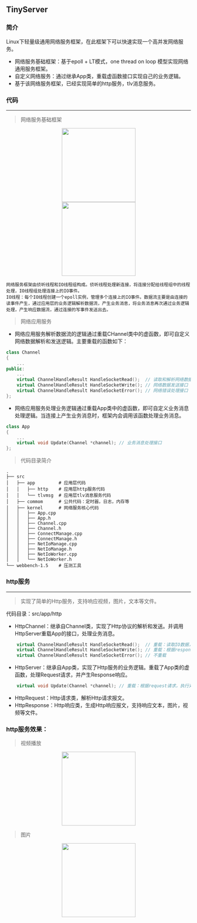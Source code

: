 ## TinyServer

### 简介
Linux下轻量级通用网络服务框架，在此框架下可以快速实现一个高并发网络服务。
- 网络服务基础框架：基于epoll + LT模式，one thread on loop 模型实现网络通用服务框架。
- 自定义网络服务：通过继承App类，重载虚函数接口实现自己的业务逻辑。
- 基于该网络服务框架，已经实现简单的http服务，tlv消息服务。

### 代码
---

> 网络服务基础框架

<div align=center><img src="./docs/readme/服务端框架.png" height="201"/> </div>

<div align=center><img src="./img/服务端框架.png" height="201"/> </div>

    网络服务框架由侦听线程和IO线程组构成。侦听线程处理新连接，将连接分配给线程组中的线程处理，IO线程组处理连接上的IO事件。
    IO线程：每个IO线程创建一个epoll实例，管理多个连接上的IO事件。数据流主要是由连接的读事件产生，通过应用层的业务逻辑解析数据流，产生业务消息，将业务消息再次通过业务逻辑处理，产生响应数据流，通过连接的写事件发送出去。

> 网络应用服务

- 网络应用服务解析数据流的逻辑通过重载CHannel类中的虚函数，即可自定义网络数据解析和发送逻辑。主要重载的函数如下：
```c++
class Channel
{
    ...
public:
    ...
    virtual ChannelHandleResult HandleSocketRead();  // 读取和解析网络数据接口，产生业务消息
    virtual ChannelHandleResult HandleSocketWrite(); // 网络数据发送接口
    virtual ChannelHandleResult HandleSocketError(); // 网络错误处理接口
};
```
- 网络应用服务处理业务逻辑通过重载App类中的虚函数，即可自定义业务消息处理逻辑。当连接上产生业务消息时，框架内会调用该函数处理业务消息。
```c++
class App
{
    ...
    virtual void Update(Channel *channel); // 业务消息处理接口
};
```

> 代码目录简介
```shell
.
├── src
│   ├── app         # 应用层代码
│   │   ├── http    # 应用层http服务代码
│   │   └── tlvmsg  # 应用层tlv消息服务代码
│   ├── commom      # 公共代码：定时器，日志，内存等
│   ├── kernel      # 网络服务核心代码
│   │   ├── App.cpp
│   │   ├── App.h
│   │   ├── Channel.cpp
│   │   ├── Channel.h
│   │   ├── ConnectManage.cpp
│   │   ├── ConnectManage.h
│   │   ├── NetIoManage.cpp
│   │   ├── NetIoManage.h
│   │   ├── NetIoWorker.cpp
│   │   └── NetIoWorker.h
└── webbench-1.5    # 压测工具 
```

### http服务
---
> 实现了简单的Http服务，支持响应视频，图片，文本等文件。

代码目录：src/app/http
- HttpChannel：继承自Channel类，实现了Http协议的解析和发送。并调用HttpServer重载App的接口，处理业务消息。
```c++
    virtual ChannelHandleResult HandleSocketRead();  // 重载：读取IO数据，传递给request，让request解析
    virtual ChannelHandleResult HandleSocketWrite(); // 重载：根据respond内容，发送数据
    virtual ChannelHandleResult HandleSocketError(); // 不重载
```
- HttpServer：继承自App类，实现了Http服务的业务逻辑。重载了App类的虚函数，处理Request请求，并产生Response响应。
```c++
    virtual void Update(Channel *channel); // 重载：根据request请求，执行对应的请求处理方式，构建response
```
- HttpRequest：Http请求类，解析Http请求报文。
- HttpResponse：Http响应类，生成Http响应报文，支持响应文本，图片，视频等文件。

### http服务效果：

>视频播放

<div align=center><img src="./img/video.gif" height="201"/> </div>

>图片
<div align=center><img src="./img/images4.gif" height="201"/> </div>

